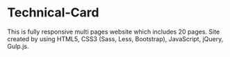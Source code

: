 # Technical-Card
This is fully responsive multi pages website which includes 20 pages. Site created by using HTML5, CSS3 (Sass, Less, Bootstrap), JavaScript, jQuery, Gulp.js.
